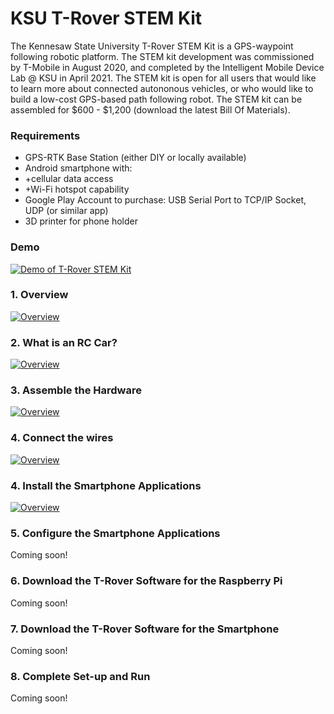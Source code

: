 # KSU T-Rover STEM Kit
The Kennesaw State University T-Rover STEM Kit is a GPS-waypoint following robotic platform. The STEM kit development was commissioned by T-Mobile in August 2020, and completed by the Intelligent Mobile Device Lab @ KSU in April 2021. The STEM kit is open for all users that would like to learn more about connected autononous vehicles, or who would like to build a low-cost GPS-based path following robot. The STEM kit can be assembled for $600 - $1,200 (download the latest Bill Of Materials).

### Requirements

- GPS-RTK Base Station (either DIY or locally available)
- Android smartphone with:
- +cellular data access
- +Wi-Fi hotspot capability
- Google Play Account to purchase: USB Serial Port to TCP/IP Socket, UDP (or similar app)
- 3D printer for phone holder

### Demo
[![Demo of T-Rover STEM Kit](https://img.youtube.com/vi/pe_i8sYa-b4/0.jpg)](https://www.youtube.com/watch?v=pe_i8sYa-b4)

### 1. Overview
[![Overview](https://img.youtube.com/vi/_4G7kx00GRg/0.jpg)](https://www.youtube.com/watch?v=_4G7kx00GRg)

### 2. What is an RC Car?
[![Overview](https://img.youtube.com/vi/3E3yw0uLiEo/0.jpg)](https://youtu.be/3E3yw0uLiEo)

### 3. Assemble the Hardware
[![Overview](https://img.youtube.com/vi/J7VxdJcCk_8/0.jpg)](https://youtu.be/J7VxdJcCk_8)

### 4. Connect the wires
[![Overview](https://img.youtube.com/vi/R8oc36RE4z8/0.jpg)](https://youtu.be/R8oc36RE4z8)

### 4. Install the Smartphone Applications
[![Overview](https://img.youtube.com/vi/jlRXvmmnXFA/0.jpg)](https://youtu.be/jlRXvmmnXFA)

### 5. Configure the Smartphone Applications
Coming soon!

### 6. Download the T-Rover Software for the Raspberry Pi 
Coming soon!

### 7. Download the T-Rover Software for the Smartphone
Coming soon!

### 8. Complete Set-up and Run
Coming soon!
